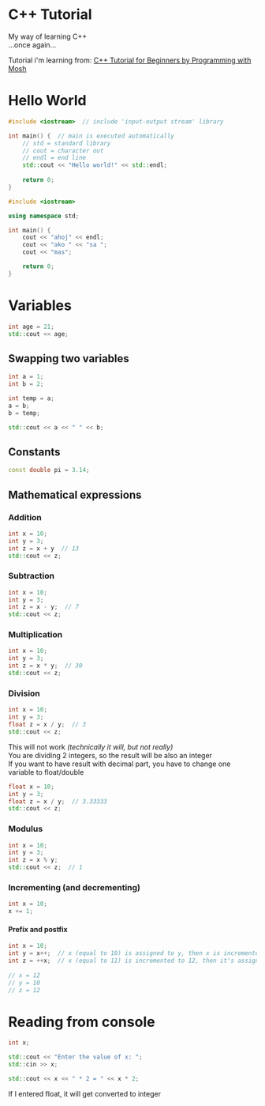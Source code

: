 # C++ Tutorial
My way of learning C++  
...once again...  

Tutorial i'm learning from: [C++ Tutorial for Beginners by Programming with Mosh](https://www.youtube.com/watch?v=ZzaPdXTrSb8&)  

# Hello World
```c++
#include <iostream>  // include 'input-output stream' library

int main() {  // main is executed automatically
    // std = standard library
    // cout = character out
    // endl = end line
    std::cout << "Hello world!" << std::endl;  
    
    return 0;
}
```

```c++
#include <iostream>

using namespace std;

int main() {
    cout << "ahoj" << endl;
    cout << "ako " << "sa ";
    cout << "mas";

    return 0;
}
```


# Variables
```c++
int age = 21;
std::cout << age;
```

## Swapping two variables
```c++
int a = 1;
int b = 2;

int temp = a;
a = b;
b = temp;

std::cout << a << " " << b;
```

## Constants
```c++
const double pi = 3.14;
```

## Mathematical expressions
### Addition
```c++
int x = 10;
int y = 3;
int z = x + y  // 13
std::cout << z;
```

### Subtraction
```c++
int x = 10;
int y = 3;
int z = x - y;  // 7
std::cout << z;
```

### Multiplication
```c++
int x = 10;
int y = 3;
int z = x * y;  // 30
std::cout << z;
```

### Division
```c++
int x = 10;
int y = 3;
float z = x / y;  // 3
std::cout << z;
```
This will not work *(technically it will, but not really)*  
You are dividing 2 integers, so the result will be also an integer  
If you want to have result with decimal part, you have to change one variable to float/double  
```c++
float x = 10;
int y = 3;
float z = x / y;  // 3.33333
std::cout << z;
```

### Modulus
```c++
int x = 10;
int y = 3;
int z = x % y;
std::cout << z;  // 1
```

### Incrementing (and decrementing)
```c++
int x = 10;
x += 1;
```

#### Prefix and postfix
```c++
int x = 10;
int y = x++;  // x (equal to 10) is assigned to y, then x is incremented to 11
int z = ++x;  // x (equal to 11) is incremented to 12, then it's assigned to y
 
// x = 12
// y = 10
// z = 12
```

# Reading from console
```c++
int x;

std::cout << "Enter the value of x: ";
std::cin >> x;

std::cout << x << " * 2 = " << x * 2;
```
If I entered float, it will get converted to integer













